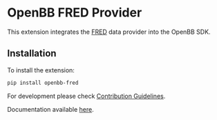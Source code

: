# OpenBB FRED Provider

This extension integrates the [FRED](https://fred.stlouisfed.org/docs/api/fred/) data provider into the OpenBB SDK.

## Installation

To install the extension:

```bash
pip install openbb-fred
```

For development please check [Contribution Guidelines](https://github.com/OpenBB-finance/OpenBBTerminal/blob/feature/openbb-sdk-v4/openbb_platform/CONTRIBUTING.md).

Documentation available [here](https://docs.openbb.co/sdk).
